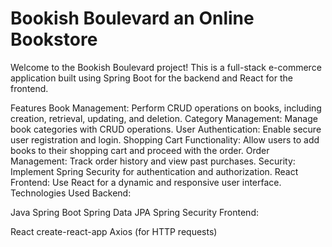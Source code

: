 # Bookish Boulevard an Online Bookstore
Welcome to the Bookish Boulevard project! This is a full-stack e-commerce application built using Spring Boot for the backend and React for the frontend.

Features
Book Management: Perform CRUD operations on books, including creation, retrieval, updating, and deletion.
Category Management: Manage book categories with CRUD operations.
User Authentication: Enable secure user registration and login.
Shopping Cart Functionality: Allow users to add books to their shopping cart and proceed with the order.
Order Management: Track order history and view past purchases.
Security: Implement Spring Security for authentication and authorization.
React Frontend: Use React for a dynamic and responsive user interface.
Technologies Used
Backend:

Java
Spring Boot
Spring Data JPA
Spring Security
Frontend:

React
create-react-app
Axios (for HTTP requests)
